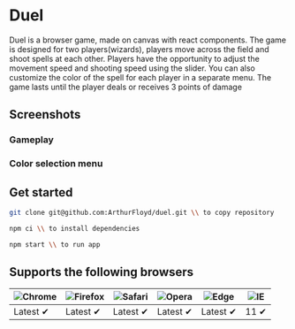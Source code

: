 # Duel

Duel is a browser game, made on canvas with react components. The game is designed for two players(wizards), players move across the field and shoot spells at each other. Players have the opportunity to adjust the movement speed and shooting speed using the slider. You can also customize the color of the spell for each player in a separate menu. The game lasts until the player deals or receives 3 points of damage

## Screenshots
### Gameplay
### Сolor selection menu

## Get started

```bash
git clone git@github.com:ArthurFloyd/duel.git \\ to copy repository
```
```bash
npm ci \\ to install dependencies
```
```bash
npm start \\ to run app
```

## Supports the following browsers

![Chrome](https://raw.githubusercontent.com/alrra/browser-logos/main/src/chrome/chrome_48x48.png) | ![Firefox](https://raw.githubusercontent.com/alrra/browser-logos/main/src/firefox/firefox_48x48.png) | ![Safari](https://raw.githubusercontent.com/alrra/browser-logos/main/src/safari/safari_48x48.png) | ![Opera](https://raw.githubusercontent.com/alrra/browser-logos/main/src/opera/opera_48x48.png) | ![Edge](https://raw.githubusercontent.com/alrra/browser-logos/main/src/edge/edge_48x48.png) | ![IE](https://raw.githubusercontent.com/alrra/browser-logos/master/src/archive/internet-explorer_9-11/internet-explorer_9-11_48x48.png) |
--- | --- | --- | --- | --- | --- |
Latest ✔ | Latest ✔ | Latest ✔ | Latest ✔ | Latest ✔ | 11 ✔ |